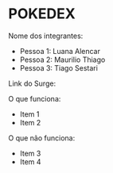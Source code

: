 # POKEDEX

Nome dos integrantes: 
- Pessoa 1: Luana Alencar
- Pessoa 2: Maurilio Thiago
- Pessoa 3: Tiago Sestari

Link do Surge:

O que funciona:
- Item 1
- Item 2

O que não funciona: 
- Item 3
- Item 4
